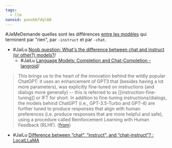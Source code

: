 ```yaml
---
tags:
  - llm
nanoid: ponokbfdql80
---
```

#JeMeDemande quelles sont les différences [entre les modèles](https://replicate.com/collections/language-models) qui terminent par "rien", par `-instruct` et par `-chat`.

- #JaiLu [Noob question: What's the difference between chat and instruct (or other?) models?](https://old.reddit.com/r/LocalLLaMA/comments/16qvh2o/noob_question_whats_the_difference_between_chat)/
	- #JaiLu [Language Models: Completion and Chat-Completion - langroid](https://langroid.github.io/langroid/blog/2023/09/19/language-models-completion-and-chat-completion)/

> This brings us to the heart of the innovation behind the wildly popular ChatGPT: it uses an enhancement of GPT3 that (besides having a lot more parameters), was explicitly fine-tuned on instructions (and dialogs more generally) -- this is referred to as [[instruction-fine-tuning]] or IFT for short. In addition to fine-tuning instructions/dialogs, the models behind ChatGPT (i.e., GPT-3.5-Turbo and GPT-4) are further tuned to produce responses that align with human preferences (i.e. produce responses that are more helpful and safe), using a procedure called Reinforcement Learning with Human Feedback (RLHF). ([from](https://langroid.github.io/langroid/blog/2023/09/19/language-models-completion-and-chat-completion/))

- #JaiLu [Difference between “chat”, “instruct”, and “chat-instruct”? : LocalLLaMA](https://old.reddit.com/r/LocalLLaMA/comments/146o14s/difference_between_chat_instruct_and_chatinstruct/?tl=fr)
